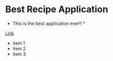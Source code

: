 # Best Recipe Application
* This is the best application ever!! *

[Link](https://google.com)

* item 1
* item 2
* item 3